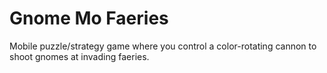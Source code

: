 # Gnome Mo Faeries
Mobile puzzle/strategy game where you control a color-rotating cannon to shoot gnomes at invading faeries.
